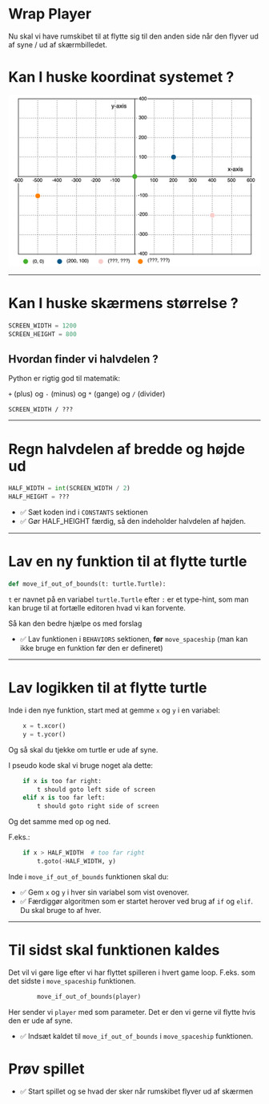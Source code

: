 # Wrap Player

Nu skal vi have rumskibet til at flytte sig til den anden side når den flyver ud af syne / ud af skærmbilledet.

# Kan I huske koordinat systemet ?

![coordinate system](resources/coordinate-system.svg)

---

# Kan I huske skærmens størrelse ?

```python
SCREEN_WIDTH = 1200
SCREEN_HEIGHT = 800
```

## Hvordan finder vi halvdelen ?

Python er rigtig god til matematik:

`+` (plus) og `-` (minus) og `*` (gange) og `/` (divider) 

```
SCREEN_WIDTH / ???
```

---

# Regn halvdelen af bredde og højde ud

```python
HALF_WIDTH = int(SCREEN_WIDTH / 2)
HALF_HEIGHT = ???
```

- ✅ Sæt koden ind i `CONSTANTS` sektionen
- ✅ Gør HALF_HEIGHT færdig, så den indeholder halvdelen af højden.

---

# Lav en ny funktion til at flytte turtle

```python
def move_if_out_of_bounds(t: turtle.Turtle):
```

`t` er navnet på en variabel
`turtle.Turtle` efter `:` er et type-hint, som man kan bruge til at fortælle editoren hvad vi kan forvente. 

Så kan den bedre hjælpe os med forslag

- ✅ Lav funktionen i `BEHAVIORS` sektionen, **før** `move_spaceship` (man kan ikke bruge en funktion før den er defineret)

---

# Lav logikken til at flytte turtle

Inde i den nye funktion, start med at gemme `x` og `y` i en variabel:

```python
    x = t.xcor()
    y = t.ycor()
```

Og så skal du tjekke om turtle er ude af syne.

I pseudo kode skal vi bruge noget ala dette:

```python
    if x is too far right:
        t should goto left side of screen
    elif x is too far left:
        t should goto right side of screen
```

Og det samme med op og ned.

F.eks.:

```python
    if x > HALF_WIDTH  # too far right
        t.goto(-HALF_WIDTH, y)
```

Inde i `move_if_out_of_bounds` funktionen skal du:

- ✅ Gem `x` og `y` i hver sin variabel som vist ovenover.
- ✅ Færdiggør algoritmen som er startet herover ved brug af `if` og `elif`. Du skal bruge to af hver.


---

# Til sidst skal funktionen kaldes

Det vil vi gøre lige efter vi har flyttet spilleren i hvert game loop. F.eks. som det sidste i `move_spaceship` funktionen.


```python
        move_if_out_of_bounds(player)
```

Her sender vi `player` med som parameter. 
Det er den vi gerne vil flytte hvis den er ude af syne.

- ✅ Indsæt kaldet til `move_if_out_of_bounds` i `move_spaceship` funktionen.

# Prøv spillet

- ✅ Start spillet og se hvad der sker når rumskibet flyver ud af skærmen
